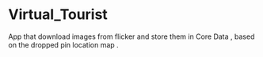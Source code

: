 # Virtual_Tourist
App that download images from flicker and store them in Core Data , 
based on the dropped pin location map .
